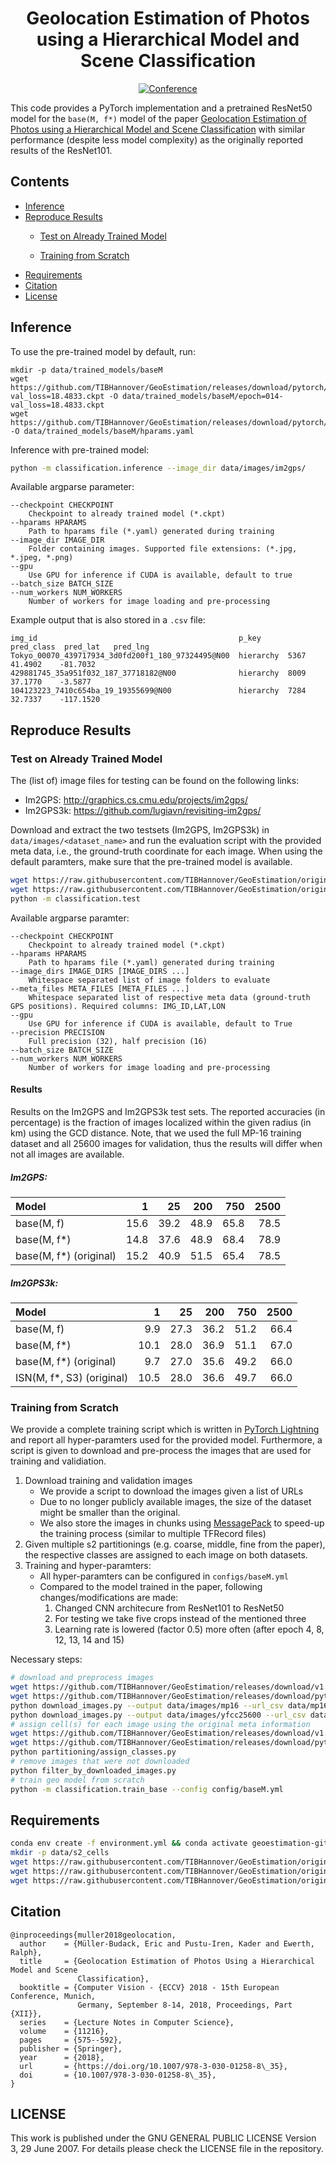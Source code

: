 <div align="center">    
 
# Geolocation Estimation of Photos using a Hierarchical Model and Scene Classification     

[![Conference](http://img.shields.io/badge/ECCV-2018-4b44ce.svg)](https://openaccess.thecvf.com/content_ECCV_2018/papers/Eric_Muller-Budack_Geolocation_Estimation_of_ECCV_2018_paper.pdf)

</div>

This code provides a PyTorch implementation and a pretrained ResNet50 model for the `base(M, f*)` model of the paper [Geolocation Estimation of Photos using a Hierarchical Model and Scene Classification](https://openaccess.thecvf.com/content_ECCV_2018/papers/Eric_Muller-Budack_Geolocation_Estimation_of_ECCV_2018_paper.pdf) with similar performance (despite less model complexity) as the originally reported results of the ResNet101.

## Contents
- [Inference](#Inference)
- [Reproduce Results](#Reproduce-Results)
    - [Test on Already Trained Model](#Test-on-Already-Trained-Model)

    - [Training from Scratch](#Training_from_Scratch)
- [Requirements](#InfRequirementserence)
- [Citation](#Citation)
- [License](#LICENSE)


## Inference

To use the pre-trained model by default, run:
```
mkdir -p data/trained_models/baseM
wget https://github.com/TIBHannover/GeoEstimation/releases/download/pytorch/epoch=014-val_loss=18.4833.ckpt -O data/trained_models/baseM/epoch=014-val_loss=18.4833.ckpt
wget https://github.com/TIBHannover/GeoEstimation/releases/download/pytorch/hparams.yaml -O data/trained_models/baseM/hparams.yaml
```

Inference with pre-trained model:
```bash
python -m classification.inference --image_dir data/images/im2gps/
```

Available argparse parameter:
```
--checkpoint CHECKPOINT
    Checkpoint to already trained model (*.ckpt)
--hparams HPARAMS     
    Path to hparams file (*.yaml) generated during training
--image_dir IMAGE_DIR
    Folder containing images. Supported file extensions: (*.jpg, *.jpeg, *.png)
--gpu                 
    Use GPU for inference if CUDA is available, default to true
--batch_size BATCH_SIZE
--num_workers NUM_WORKERS
    Number of workers for image loading and pre-processing

```
Example output that is also stored in a `.csv` file:
```
img_id                                             p_key      pred_class  pred_lat   pred_lng 
Tokyo_00070_439717934_3d0fd200f1_180_97324495@N00  hierarchy  5367        41.4902    -81.7032
429881745_35a951f032_187_37718182@N00              hierarchy  8009        37.1770    -3.5877
104123223_7410c654ba_19_19355699@N00               hierarchy  7284        32.7337    -117.1520
```


## Reproduce Results

### Test on Already Trained Model
The (list of) image files for testing can be found on the following links:
* Im2GPS: http://graphics.cs.cmu.edu/projects/im2gps/
* Im2GPS3k: https://github.com/lugiavn/revisiting-im2gps/

Download and extract the two testsets (Im2GPS, Im2GPS3k) in `data/images/<dataset_name>` and run the evaluation script with the provided meta data, i.e., the ground-truth coordinate for each image.
When using the default paramters, make sure that the pre-trained model is available. 
```bash
wget https://raw.githubusercontent.com/TIBHannover/GeoEstimation/original_tf/meta/im2gps_places365.csv -O data/images/im2gps_places365.csv
wget https://raw.githubusercontent.com/TIBHannover/GeoEstimation/original_tf/meta/im2gps3k_places365.csv -O data/images/im2gps3k_places365.csv
python -m classification.test
```

Available argparse paramter:
```
--checkpoint CHECKPOINT
    Checkpoint to already trained model (*.ckpt)
--hparams HPARAMS     
    Path to hparams file (*.yaml) generated during training
--image_dirs IMAGE_DIRS [IMAGE_DIRS ...]
    Whitespace separated list of image folders to evaluate
--meta_files META_FILES [META_FILES ...]
    Whitespace separated list of respective meta data (ground-truth GPS positions). Required columns: IMG_ID,LAT,LON
--gpu
    Use GPU for inference if CUDA is available, default to True
--precision PRECISION
    Full precision (32), half precision (16)
--batch_size BATCH_SIZE
--num_workers NUM_WORKERS
    Number of workers for image loading and pre-processing

```

#### Results
Results on the Im2GPS and Im2GPS3k test sets. The reported accuracies (in percentage) is the fraction of images localized within the given radius (in km) using the GCD distance. Note, that we used the full MP-16 training dataset and all 25600 images for validation, thus the results will differ when not all images are available.

##### Im2GPS:
 Model   |    1 |   25 |   200 |   750 |   2500 | 
|:---------------|-----:|-----:|------:|------:|-------:
| base(M, f)           | 15.6 | 39.2 |  48.9 |  65.8 |   78.5 | 
| base(M, f*)      | 14.8 | 37.6 |  48.9 |  68.4 |   78.9 |
| base(M, f*) (original)     | 15.2 | 40.9 |  51.5 |  65.4 |   78.5 |

##### Im2GPS3k:

| Model   |    1 |   25 |   200 |   750 |   2500 | 
|:---------------|-----:|-----:|------:|------:|-------:
| base(M, f)           |  9.9 | 27.3 |  36.2 |  51.2 |   66.4 |
| base(M, f*)      | 10.1 | 28.0   |  36.9 |  51.1 |   67.0   |
| base(M, f*) (original) | 9.7 | 27.0 | 35.6  | 49.2  | 66.0   |
| ISN(M, f*, S3) (original) | 10.5 | 28.0 | 36.6  | 49.7  | 66.0   |

### Training from Scratch
We provide a complete training script which is written in [PyTorch Lightning](https://github.com/PyTorchLightning/pytorch-lightning) and report all hyper-paramters used for the provided model. Furthermore, a script is given to download and pre-process the images that are used for training and validiation.

1) Download training and validation images
    - We provide a script to download the images given a list of URLs
    - Due to no longer publicly available images, the size of the dataset might be smaller than the original.
    - We also store the images in chunks using [MessagePack](https://msgpack.org/) to speed-up the training process (similar to multiple TFRecord files)
2) Given multiple s2 partitionings (e.g. coarse, middle, fine from the paper), the respective classes are assigned to each image on both datasets.
3) Training and hyper-paramters:
    - All hyper-paramters can be configured in `configs/baseM.yml`
    - Compared to the model trained in the paper, following changes/modifications are made:
       1) Changed CNN architecure from ResNet101 to ResNet50
       2) For testing we take five crops instead of the mentioned three
       3) Learning rate is lowered (factor 0.5) more often (after epoch 4, 8, 12, 13, 14 and 15)

Necessary steps:
```bash
# download and preprocess images
wget https://github.com/TIBHannover/GeoEstimation/releases/download/v1.0/mp16_urls.csv -O data/mp16_urls.csv
wget https://github.com/TIBHannover/GeoEstimation/releases/download/pytorch/yfcc25600_urls.csv -O data/yfcc25600_urls.csv 
python download_images.py --output data/images/mp16 --url_csv data/mp16_urls.csv --shuffle
python download_images.py --output data/images/yfcc25600 --url_csv data/yfcc25600_urls.csv --shuffle --size_suffix ""
# assign cell(s) for each image using the original meta information
wget https://github.com/TIBHannover/GeoEstimation/releases/download/v1.0/mp16_places365.csv -O data/mp16_places365.csv
wget https://github.com/TIBHannover/GeoEstimation/releases/download/pytorch/yfcc25600_places365.csv -O data/yfcc25600_places365.csv
python partitioning/assign_classes.py
# remove images that were not downloaded 
python filter_by_downloaded_images.py
# train geo model from scratch
python -m classification.train_base --config config/baseM.yml
```

 
## Requirements
```bash
conda env create -f environment.yml && conda activate geoestimation-github-pytorch
mkdir -p data/s2_cells
wget https://raw.githubusercontent.com/TIBHannover/GeoEstimation/original_tf/geo-cells/cells_50_5000.csv -O data/s2_cells/cells_50_5000.csv
wget https://raw.githubusercontent.com/TIBHannover/GeoEstimation/original_tf/geo-cells/cells_50_2000.csv -O data/s2_cells/cells_50_2000.csv
wget https://raw.githubusercontent.com/TIBHannover/GeoEstimation/original_tf/geo-cells/cells_50_1000.csv -O data/s2_cells/cells_50_1000.csv
```

## Citation
```
@inproceedings{muller2018geolocation,
  author    = {Müller-Budack, Eric and Pustu-Iren, Kader and Ewerth, Ralph},
  title     = {Geolocation Estimation of Photos Using a Hierarchical Model and Scene
               Classification},
  booktitle = {Computer Vision - {ECCV} 2018 - 15th European Conference, Munich,
               Germany, September 8-14, 2018, Proceedings, Part {XII}},
  series    = {Lecture Notes in Computer Science},
  volume    = {11216},
  pages     = {575--592},
  publisher = {Springer},
  year      = {2018},
  url       = {https://doi.org/10.1007/978-3-030-01258-8\_35},
  doi       = {10.1007/978-3-030-01258-8\_35},
}
```
## LICENSE
This work is published under the GNU GENERAL PUBLIC LICENSE Version 3, 29 June 2007. For details please check the
LICENSE file in the repository.